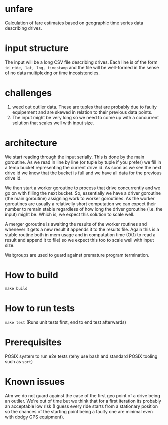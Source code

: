# unfare
Calculation of fare estimates based on geographic time series data describing drives.

# input structure
The input will be a long CSV file describing drives.
Each line is of the form `id_ride, lat, lng, timestamp` and the file will be well-formed in the sense of no data multiplexing or time incosistencies.

# challenges
1. weed out outlier data. These are tuples that are probably due to faulty equipement and are skewed in relation to their previous data points.
2. The input might be very long so we need to come up with a concurrent solution that scales well with input size.

# architecture
We start reading through the input serially. This is done by the main goroutine. As we read in line by line (or tuple by tuple if you prefer) we fill in a temp bucket representing the current drive id. As soon as we see the next drive id we know that the bucket is full and we have all data for the previous drive id.

We then start a worker goroutine to process that drive concurrently and we go on with filling the next bucket. So, essentially we have a driver goroutine (the main goroutine) assigning work to worker goroutines. As the worker goroutines are usually a relativelly short computation we can expect their number to remain stable regardless of how long the driver goroutine (i.e. the input) might be. Which is, we expect this solution to scale well.

A merger goroutine is awaiting the results of the worker routines and whenever it gets a new result it appends it to the results file. Again this is a stable routine both in mem usage and in computation time (O(1) to read a result and append it to file) so we expect this too to scale well with input size.

Waitgroups are used to guard against premature program termination.

# How to build
`make build`

# How to run tests
`make test`
(Runs unit tests first, end to end test afterwards)

# Prerequisites
POSIX system to run e2e tests (tehy use bash and standard POSIX tooling such as `sort`)

# Known issues
Atm we do not guard against the case of the first geo point of a drive being an outlier. We're out of time but we think that for a first iteration its probably an acceptable low risk (I guess every ride starts from a stationary position so the chances of the starting point being a faulty one are minimal even with dodgy GPS equipment).
